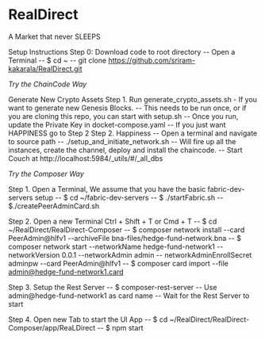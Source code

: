 # RealDirect
A Market that never SLEEPS

Setup Instructions
Step 0: Download code to root directory
    -- Open a Terminal
    -- $ cd ~
    -- git clone https://github.com/sriram-kakarala/RealDirect.git
 

*Try the ChainCode Way*

Generate New Crypto Assets
Step 1. Run generate_crypto_assets.sh - If you want to generate new Genesis Blocks.
    -- This needs to be run once, or if you are cloning this repo, you can start with setup.sh
    -- Once you run, update the Private Key in docket-compose.yaml
    -- If you just want HAPPINESS go to Step 2
Step 2. Happiness
    -- Open a terminal and navigate to source path
    -- ./setup_and_initiate_network.sh
    -- Will fire up all the instances, create the channel, deploy and install the chaincode.
    -- Start Couch at http://localhost:5984/_utils/#/_all_dbs
    
*Try the Composer Way*


Step 1. Open a Terminal, We assume that you have the basic fabric-dev-servers setup
    -- $ cd ~/fabric-dev-servers
    -- $ ./startFabric.sh
    -- $./createPeerAdminCard.sh

Step 2. Open a new Terminal Ctrl + Shift + T or Cmd + T
     -- $ cd ~/RealDirect/RealDirect-Composer
     -- $ composer network install --card PeerAdmin@hlfv1 --archiveFile bna-files/hedge-fund-network.bna
     -- $ composer network start --networkName hedge-fund-network1 --networkVersion 0.0.1 --networkAdmin admin --       networkAdminEnrollSecret adminpw --card PeerAdmin@hlfv1
     -- $ composer card import --file admin@hedge-fund-network1.card

Step 3. Setup the Rest Server
    -- $ composer-rest-server
    -- Use admin@hedge-fund-network1 as card name
    -- Wait for the Rest Server to start

Step 4. Open new Tab to start the UI App
    -- $ cd ~/RealDirect/RealDirect-Composer/app/ReaLDirect
    -- $ npm start
